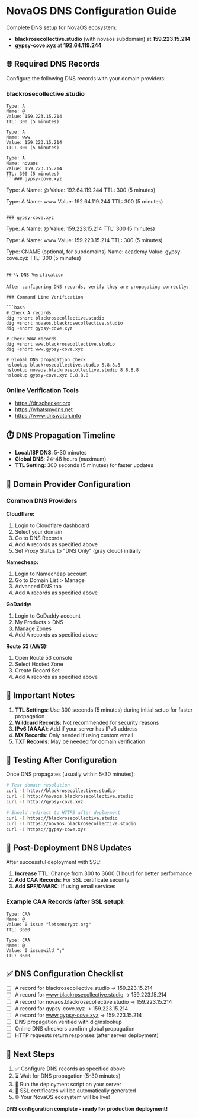 # NovaOS DNS Configuration Guide

Complete DNS setup for NovaOS ecosystem:

- **blackrosecollective.studio** (with novaos subdomain) at **159.223.15.214**
- **gypsy-cove.xyz** at **192.64.119.244**

## 🌐 Required DNS Records

Configure the following DNS records with your domain providers:

### blackrosecollective.studio

````
Type: A
Name: @
Value: 159.223.15.214
TTL: 300 (5 minutes)

Type: A
Name: www
Value: 159.223.15.214
TTL: 300 (5 minutes)

Type: A
Name: novaos
Value: 159.223.15.214
TTL: 300 (5 minutes)
```### gypsy-cove.xyz

````

Type: A
Name: @
Value: 192.64.119.244
TTL: 300 (5 minutes)

Type: A
Name: www
Value: 192.64.119.244
TTL: 300 (5 minutes)

```

### gypsy-cove.xyz

```

Type: A
Name: @
Value: 159.223.15.214
TTL: 300 (5 minutes)

Type: A
Name: www
Value: 159.223.15.214
TTL: 300 (5 minutes)

Type: CNAME (optional, for subdomains)
Name: academy
Value: gypsy-cove.xyz
TTL: 300 (5 minutes)

````

## 🔍 DNS Verification

After configuring DNS records, verify they are propagating correctly:

### Command Line Verification

```bash
# Check A records
dig +short blackrosecollective.studio
dig +short novaos.blackrosecollective.studio
dig +short gypsy-cove.xyz

# Check WWW records
dig +short www.blackrosecollective.studio
dig +short www.gypsy-cove.xyz

# Global DNS propagation check
nslookup blackrosecollective.studio 8.8.8.8
nslookup novaos.blackrosecollective.studio 8.8.8.8
nslookup gypsy-cove.xyz 8.8.8.8
````

### Online Verification Tools

- https://dnschecker.org
- https://whatsmydns.net
- https://www.dnswatch.info

## ⏱️ DNS Propagation Timeline

- **Local/ISP DNS**: 5-30 minutes
- **Global DNS**: 24-48 hours (maximum)
- **TTL Setting**: 300 seconds (5 minutes) for faster updates

## 🔧 Domain Provider Configuration

### Common DNS Providers

**Cloudflare:**

1. Login to Cloudflare dashboard
2. Select your domain
3. Go to DNS Records
4. Add A records as specified above
5. Set Proxy Status to "DNS Only" (gray cloud) initially

**Namecheap:**

1. Login to Namecheap account
2. Go to Domain List > Manage
3. Advanced DNS tab
4. Add A records as specified above

**GoDaddy:**

1. Login to GoDaddy account
2. My Products > DNS
3. Manage Zones
4. Add A records as specified above

**Route 53 (AWS):**

1. Open Route 53 console
2. Select Hosted Zone
3. Create Record Set
4. Add A records as specified above

## 🚨 Important Notes

1. **TTL Settings**: Use 300 seconds (5 minutes) during initial setup for faster propagation
2. **Wildcard Records**: Not recommended for security reasons
3. **IPv6 (AAAA)**: Add if your server has IPv6 address
4. **MX Records**: Only needed if using custom email
5. **TXT Records**: May be needed for domain verification

## 🧪 Testing After Configuration

Once DNS propagates (usually within 5-30 minutes):

```bash
# Test domain resolution
curl -I http://blackrosecollective.studio
curl -I http://novaos.blackrosecollective.studio
curl -I http://gypsy-cove.xyz

# Should redirect to HTTPS after deployment
curl -I https://blackrosecollective.studio
curl -I https://novaos.blackrosecollective.studio
curl -I https://gypsy-cove.xyz
```

## 🔄 Post-Deployment DNS Updates

After successful deployment with SSL:

1. **Increase TTL**: Change from 300 to 3600 (1 hour) for better performance
2. **Add CAA Records**: For SSL certificate security
3. **Add SPF/DMARC**: If using email services

### Example CAA Records (after SSL setup):

```
Type: CAA
Name: @
Value: 0 issue "letsencrypt.org"
TTL: 3600

Type: CAA
Name: @
Value: 0 issuewild ";"
TTL: 3600
```

## ✅ DNS Configuration Checklist

- [ ] A record for blackrosecollective.studio → 159.223.15.214
- [ ] A record for www.blackrosecollective.studio → 159.223.15.214
- [ ] A record for novaos.blackrosecollective.studio → 159.223.15.214
- [ ] A record for gypsy-cove.xyz → 159.223.15.214
- [ ] A record for www.gypsy-cove.xyz → 159.223.15.214
- [ ] DNS propagation verified with dig/nslookup
- [ ] Online DNS checkers confirm global propagation
- [ ] HTTP requests return responses (after server deployment)

## 🎯 Next Steps

1. ✅ Configure DNS records as specified above
2. ⏳ Wait for DNS propagation (5-30 minutes)
3. 🚀 Run the deployment script on your server
4. 🔐 SSL certificates will be automatically generated
5. 🌐 Your NovaOS ecosystem will be live!

**DNS configuration complete - ready for production deployment!**
